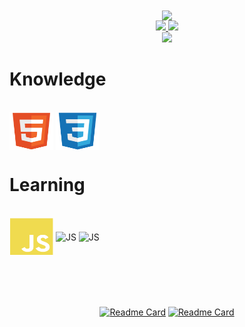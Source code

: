 <div align="center">
   <img align="center" src="https://capsule-render.vercel.app/api?type=transparent&fontColor=9745f5&height=150&text=Welcome%20to%20my%20profile!&fontSize=40">
</div>

<div align="center">
   <a href="https://github.com/PedroH1608">
   <img height="200em" src="https://github-readme-stats.vercel.app/api?username=PedroH1608&show_icons=true&title_color=9745f5&text_color=ffffff&bg_color=0d1117&icon_color=9745f5&hide_border=true&include_all_commits=true&count_private=true">
   <img height="200em" src="https://github-readme-stats.vercel.app/api/top-langs/?username=PedroH1608&layout=donut&langs_count=6&title_color=9745f5&text_color=ffffff&bg_color=0d1117&icon_color=9745f5e&hide_border=true">
</div>
<div align="center">
     <a href="https://www.linkedin.com/in/pedro-henrique-oliveira-braga-6ba4a9269/" target="_blank">
     <img src="https://img.shields.io/badge/-LinkedIn-%230077B5?style=for-the-badge&logo=linkedin&logoColor=white" target="_blank">
     </a>
</div>

# Knowledge
<div><br>
  <img align="center" alt="HTML" height="60" width="70" src="https://raw.githubusercontent.com/devicons/devicon/master/icons/html5/html5-original.svg">
  <img align="center" alt="CSS" height="60" width="70" src="https://raw.githubusercontent.com/devicons/devicon/master/icons/css3/css3-original.svg">
</div>

# Learning
<div><br>
  <img align="center" alt="JS" height="60" width="70" src="https://raw.githubusercontent.com/devicons/devicon/master/icons/javascript/javascript-plain.svg">
  <img align="center" alt="JS" height="60" width="70" src="https://cdn.jsdelivr.net/gh/devicons/devicon/icons/jest/jest-plain.svg">
  <img align="center" alt="JS" height="60" width="70" src="https://cdn.jsdelivr.net/gh/devicons/devicon/icons/react/react-original.svg">
</div>

<div align="center"><br><br><br><br>

[![Readme Card](https://github-readme-stats.vercel.app/api/pin/?username=PedroH1608&repo=The-Mandalorian&show_icons=true&title_color=9745f5&text_color=ffffff&bg_color=0d1117&icon_color=9745f5&hide_border=false)](https://github.com/PedroH1608/The-Mandalorian)
[![Readme Card](https://github-readme-stats.vercel.app/api/pin/?username=PedroH1608&repo=SustenTyres&show_icons=true&title_color=9745f5&text_color=ffffff&bg_color=0d1117&icon_color=9745f5&hide_border=false)](https://github.com/PedroH1608/SustenTyres)

</div>
